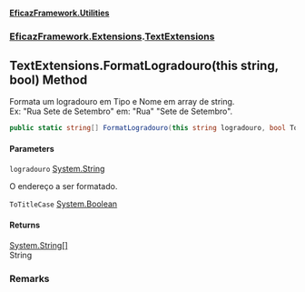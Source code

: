 #### [EficazFramework.Utilities](EficazFrameworkUtilities.md 'EficazFramework Utilities')
### [EficazFramework.Extensions](EficazFrameworkUtilities.md#EficazFramework.Extensions 'EficazFramework.Extensions').[TextExtensions](EficazFramework.Extensions/TextExtensions.md 'EficazFramework.Extensions.TextExtensions')

## TextExtensions.FormatLogradouro(this string, bool) Method

Formata um logradouro em Tipo e Nome em array de string.  
Ex: "Rua Sete de Setembro" em: "Rua" "Sete de Setembro".

```csharp
public static string[] FormatLogradouro(this string logradouro, bool ToTitleCase=true);
```
#### Parameters

<a name='EficazFramework.Extensions.TextExtensions.FormatLogradouro(thisstring,bool).logradouro'></a>

`logradouro` [System.String](https://docs.microsoft.com/en-us/dotnet/api/System.String 'System.String')

O endereço a ser formatado.

<a name='EficazFramework.Extensions.TextExtensions.FormatLogradouro(thisstring,bool).ToTitleCase'></a>

`ToTitleCase` [System.Boolean](https://docs.microsoft.com/en-us/dotnet/api/System.Boolean 'System.Boolean')

#### Returns
[System.String](https://docs.microsoft.com/en-us/dotnet/api/System.String 'System.String')[[]](https://docs.microsoft.com/en-us/dotnet/api/System.Array 'System.Array')  
String

### Remarks